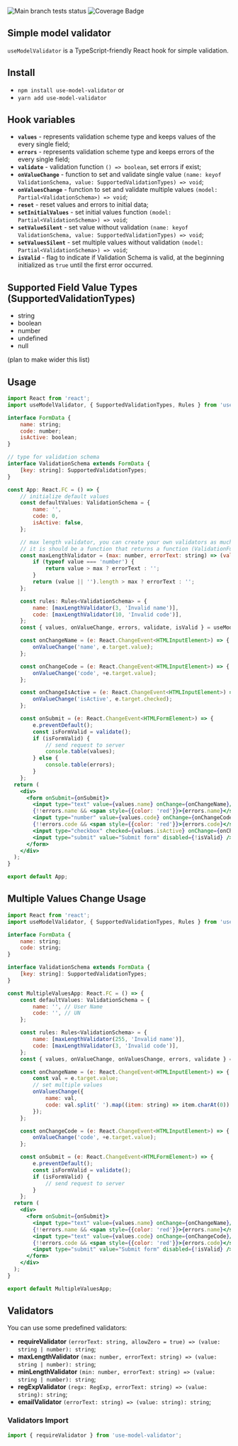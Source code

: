 ![Main branch tests status](https://github.com/PetrivskyiTaras/use-model-validator/actions/workflows/tests.yml/badge.svg?branch=main)
![Coverage Badge](https://img.shields.io/endpoint?url=https://gist.githubusercontent.com/PetrivskyiTaras/19ff0745002cd9d7962345032e687efb/raw/use-model-validator__heads_main.json)

## Simple model validator
`useModelValidator` is a TypeScript-friendly React hook for simple validation.

## Install
- `npm install use-model-validator` or
- `yarn add use-model-validator`

## Hook variables
- **`values`** - represents validation scheme type and keeps values of the every single field;
- **`errors`** - represents validation scheme type and keeps errors of the every single field;
- **`validate`** - validation function `() => boolean`, set errors if exist;
- **`onValueChange`** - function to set and validate single value `(name: keyof ValidationSchema, value: SupportedValidationTypes) => void`;
- **`onValuesChange`** - function to set and validate multiple values `(model: Partial<ValidationSchema>) => void`;
- **`reset`** - reset values and errors to initial data;
- **`setInitialValues`** - set initial values function `(model: Partial<ValidationSchema>) => void`;
- **`setValueSilent`** - set value without validation `(name: keyof ValidationSchema, value: SupportedValidationTypes) => void`;
- **`setValuesSilent`** - set multiple values without validation `(model: Partial<ValidationSchema>) => void`;
- **`isValid`** - flag to indicate if Validation Schema is valid, at the beginning initialized as `true` until the first error occurred.

## Supported Field Value Types (SupportedValidationTypes)
- string
- boolean
- number
- undefined
- null

(plan to make wider this list)

## Usage
```jsx harmony
import React from 'react';
import useModelValidator, { SupportedValidationTypes, Rules } from 'use-model-validator';

interface FormData {
    name: string;
    code: number;
    isActive: boolean;
}

// type for validation schema
interface ValidationSchema extends FormData {
    [key: string]: SupportedValidationTypes;
}

const App: React.FC = () => {
    // initialize default values
    const defaultValues: ValidationSchema = {
        name: '',
        code: 0,
        isActive: false,
    };

    // max length validator, you can create your own validators as much as you need
    // it is should be a function that returns a function (ValidationFunction type)
    const maxLengthValidator = (max: number, errorText: string) => (value: string | number): string => {
        if (typeof value === 'number') {
            return value > max ? errorText : '';
        }
        return (value || '').length > max ? errorText : '';
    };

    const rules: Rules<ValidationSchema> = {
        name: [maxLengthValidator(3, 'Invalid name')],
        code: [maxLengthValidator(10, 'Invalid code')],
    };
    const { values, onValueChange, errors, validate, isValid } = useModelValidator<ValidationSchema>(defaultValues, rules);

    const onChangeName = (e: React.ChangeEvent<HTMLInputElement>) => {
        onValueChange('name', e.target.value);
    };

    const onChangeCode = (e: React.ChangeEvent<HTMLInputElement>) => {
        onValueChange('code', +e.target.value);
    };

    const onChangeIsActive = (e: React.ChangeEvent<HTMLInputElement>) => {
        onValueChange('isActive', e.target.checked);
    };

    const onSubmit = (e: React.ChangeEvent<HTMLFormElement>) => {
        e.preventDefault();
        const isFormValid = validate();
        if (isFormValid) {
            // send request to server
            console.table(values);
        } else {
            console.table(errors);
        }
    };
  return (
    <div>
      <form onSubmit={onSubmit}>
        <input type="text" value={values.name} onChange={onChangeName}/>
        {!!errors.name && <span style={{color: 'red'}}>{errors.name}</span>}
        <input type="number" value={values.code} onChange={onChangeCode}/>
        {!!errors.code && <span style={{color: 'red'}}>{errors.code}</span>}
        <input type="checkbox" checked={values.isActive} onChange={onChangeIsActive}/>
        <input type="submit" value="Submit form" disabled={!isValid} />
      </form>
    </div>
  );
}

export default App;
```

## Multiple Values Change Usage
```jsx harmony
import React from 'react';
import useModelValidator, { SupportedValidationTypes, Rules } from 'use-model-validator';

interface FormData {
    name: string;
    code: string;
}

interface ValidationSchema extends FormData {
    [key: string]: SupportedValidationTypes;
}

const MultipleValuesApp: React.FC = () => {
    const defaultValues: ValidationSchema = {
        name: '', // User Name
        code: '', // UN
    };

    const rules: Rules<ValidationSchema> = {
        name: [maxLengthValidator(255, 'Invalid name')],
        code: [maxLengthValidator(3, 'Invalid code')],
    };
    const { values, onValueChange, onValuesChange, errors, validate } = useModelValidator<ValidationSchema>(defaultValues, rules);

    const onChangeName = (e: React.ChangeEvent<HTMLInputElement>) => {
        const val = e.target.value;
        // set multiple values
        onValuesChange({
            name: val,
            code: val.split(' ').map((item: string) => item.charAt(0)).join('').toUpperCase(),
        });
    };

    const onChangeCode = (e: React.ChangeEvent<HTMLInputElement>) => {
        onValueChange('code', +e.target.value);
    };

    const onSubmit = (e: React.ChangeEvent<HTMLFormElement>) => {
        e.preventDefault();
        const isFormValid = validate();
        if (isFormValid) {
            // send request to server
        }
    };
  return (
    <div>
      <form onSubmit={onSubmit}>
        <input type="text" value={values.name} onChange={onChangeName}/>
        {!!errors.name && <span style={{color: 'red'}}>{errors.name}</span>}
        <input type="text" value={values.code} onChange={onChangeCode}/>
        {!!errors.code && <span style={{color: 'red'}}>{errors.code}</span>}
        <input type="submit" value="Submit form" disabled={!isValid} />
      </form>
    </div>
  );
}

export default MultipleValuesApp;
```

## Validators
You can use some predefined validators:
- **requireValidator** `(errorText: string, allowZero = true) => (value: string | number): string`;
- **maxLengthValidator** `(max: number, errorText: string) => (value: string | number): string`;
- **minLengthValidator** `(min: number, errorText: string) => (value: string | number): string`;
- **regExpValidator** `(regx: RegExp, errorText: string) => (value: string): string`;
- **emailValidator** `(errorText: string) => (value: string): string`;

### Validators Import
```javascript
import { requireValidator } from 'use-model-validator';
```
